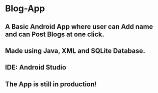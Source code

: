 # Blog-App
## A Basic Android App where user can Add name and can Post Blogs at one click.
## Made using Java, XML and SQLite Database. 
## IDE: Android Studio
## The App is still in production! 
